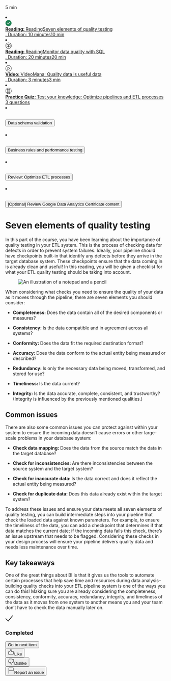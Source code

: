 <span aria-hidden="true">5 min</span></span></div></div></a></li><li><a data-click-key="open_course_home.item_layout.click.item_link" data-click-value="{&quot;course_id&quot;:&quot;Dx4kMgeyEe2xiRKaoDccyw&quot;,&quot;href&quot;:&quot;/learn/the-path-to-insights-data-models-and-pipelines/supplement/QJw8e/seven-elements-of-quality-testing&quot;,&quot;itemId&quot;:&quot;QJw8e&quot;,&quot;item_id&quot;:&quot;QJw8e&quot;,&quot;namespace&quot;:{&quot;action&quot;:&quot;click&quot;,&quot;app&quot;:&quot;open_course_home&quot;,&quot;component&quot;:&quot;item_link&quot;,&quot;page&quot;:&quot;item_layout&quot;},&quot;open_course_slug&quot;:&quot;the-path-to-insights-data-models-and-pipelines&quot;,&quot;schema_type&quot;:&quot;FRONTEND&quot;}" data-track="true" data-track-app="open_course_home" data-track-page="item_layout" data-track-action="click" data-track-component="item_link" data-track-href="/learn/the-path-to-insights-data-models-and-pipelines/supplement/QJw8e/seven-elements-of-quality-testing" href="/learn/the-path-to-insights-data-models-and-pipelines/supplement/QJw8e/seven-elements-of-quality-testing" class="nostyle" aria-label="selected link,  Reading,Seven elements of quality testing ,10 min estimated time to complete.,Completed"><div class="_1izmd02f rc-NavSingleItemDisplay highlighted"><div class="rc-NavItemIcon"><svg fill="#1F8354" class="_ufjrdd" viewBox="0 0 48 48" role="img" aria-labelledby="Completedf70998ff-6672-4858-e03b-c527058ff473 Completedf70998ff-6672-4858-e03b-c527058ff473Desc" xmlns="http://www.w3.org/2000/svg" style="fill: rgb(54, 59, 66); height: 20px; width: 20px; margin-right: 12px;"><title id="Completedf70998ff-6672-4858-e03b-c527058ff473">Completed</title><path d="M1 24C1 11.318375 11.318375 1 24 1s23 10.318375 23 23-10.318375 23-23 23S1 36.681625 1 24zm20.980957 4.2558594l-7.7418213-7.0596924L12 23.5592041l9.980957 9.6016846 15.2832032-16.4852295L34.9130859 14 21.980957 28.2558594z" fill="#1F8354" role="presentation"></path></svg></div><div><div class="rc-NavItemName caption-text"><strong>Reading: </strong><span class="rc-A11yScreenReaderOnly">Reading</span>Seven elements of quality testing</div><span class="rc-EffortText caption-text text-hint"><span class="rc-A11yScreenReaderOnly">. Duration: 10 minutes</span><span aria-hidden="true">10 min</span></span></div></div></a></li><li><a data-click-key="open_course_home.item_layout.click.item_link" data-click-value="{&quot;course_id&quot;:&quot;Dx4kMgeyEe2xiRKaoDccyw&quot;,&quot;href&quot;:&quot;/learn/the-path-to-insights-data-models-and-pipelines/supplement/kSaud/monitor-data-quality-with-sql&quot;,&quot;itemId&quot;:&quot;kSaud&quot;,&quot;item_id&quot;:&quot;QJw8e&quot;,&quot;namespace&quot;:{&quot;action&quot;:&quot;click&quot;,&quot;app&quot;:&quot;open_course_home&quot;,&quot;component&quot;:&quot;item_link&quot;,&quot;page&quot;:&quot;item_layout&quot;},&quot;open_course_slug&quot;:&quot;the-path-to-insights-data-models-and-pipelines&quot;,&quot;schema_type&quot;:&quot;FRONTEND&quot;}" data-track="true" data-track-app="open_course_home" data-track-page="item_layout" data-track-action="click" data-track-component="item_link" data-track-href="/learn/the-path-to-insights-data-models-and-pipelines/supplement/kSaud/monitor-data-quality-with-sql" href="/learn/the-path-to-insights-data-models-and-pipelines/supplement/kSaud/monitor-data-quality-with-sql" class="nostyle" aria-label=" Reading,Monitor data quality with SQL ,20 min estimated time to complete."><div class="_1izmd02f rc-NavSingleItemDisplay"><div class="rc-NavItemIcon"><span class="rc-TooltipWrapper css-0"><div class="rc-ItemIcon horizontal-box css-1pg8bi"><svg aria-hidden="true" fill="none" focusable="false" height="20" viewBox="0 0 20 20" width="20" id="cds-react-aria-923" class="css-0" style="margin-right: 12px;"><g clip-path="url(#cds-react-aria-923_0)" fill-rule="evenodd" clip-rule="evenodd" fill="currentColor"><path d="M10 1.5a8.5 8.5 0 100 17 8.5 8.5 0 000-17zM.5 10a9.5 9.5 0 1119 0 9.5 9.5 0 01-19 0z"></path><path d="M4.36 6.29h4.366l.015.001A1.88 1.88 0 0110.5 8.035l.001.017v7.088l-1 .03a1.56 1.56 0 00-1.446-1.46H4.36V6.29zm1 1v5.42h2.741c.51.032.997.215 1.399.523V8.09a.88.88 0 00-.807-.8H5.36z"></path><path d="M11.274 6.29h4.366v7.42h-3.695a1.55 1.55 0 00-1.446 1.458L9.5 15.14V8.07h.5l-.499-.035A1.88 1.88 0 0111.26 6.29l.015-.001zm-.774 1.8v5.14a2.55 2.55 0 011.402-.52h2.738V7.29h-3.333a.88.88 0 00-.807.8z"></path></g><defs><clipPath id="cds-react-aria-923_0"><path fill="#fff" d="M0 0h20v20H0z"></path></clipPath></defs></svg></div></span></div><div><div class="rc-NavItemName caption-text"><strong>Reading: </strong><span class="rc-A11yScreenReaderOnly">Reading</span>Monitor data quality with SQL</div><span class="rc-EffortText caption-text text-hint"><span class="rc-A11yScreenReaderOnly">. Duration: 20 minutes</span><span aria-hidden="true">20 min</span></span></div></div></a></li><li><a data-click-key="open_course_home.item_layout.click.item_link" data-click-value="{&quot;course_id&quot;:&quot;Dx4kMgeyEe2xiRKaoDccyw&quot;,&quot;href&quot;:&quot;/learn/the-path-to-insights-data-models-and-pipelines/lecture/PKlO2/mana-quality-data-is-useful-data&quot;,&quot;itemId&quot;:&quot;PKlO2&quot;,&quot;item_id&quot;:&quot;QJw8e&quot;,&quot;namespace&quot;:{&quot;action&quot;:&quot;click&quot;,&quot;app&quot;:&quot;open_course_home&quot;,&quot;component&quot;:&quot;item_link&quot;,&quot;page&quot;:&quot;item_layout&quot;},&quot;open_course_slug&quot;:&quot;the-path-to-insights-data-models-and-pipelines&quot;,&quot;schema_type&quot;:&quot;FRONTEND&quot;}" data-track="true" data-track-app="open_course_home" data-track-page="item_layout" data-track-action="click" data-track-component="item_link" data-track-href="/learn/the-path-to-insights-data-models-and-pipelines/lecture/PKlO2/mana-quality-data-is-useful-data" href="/learn/the-path-to-insights-data-models-and-pipelines/lecture/PKlO2/mana-quality-data-is-useful-data" class="nostyle" aria-label=" Video,Mana: Quality data is useful data ,3 min estimated time to complete."><div class="_1izmd02f rc-NavSingleItemDisplay"><div class="rc-NavItemIcon"><span class="rc-TooltipWrapper css-0"><div class="rc-ItemIcon horizontal-box css-1pg8bi"><svg aria-hidden="true" fill="none" focusable="false" height="20" viewBox="0 0 20 20" width="20" id="cds-react-aria-925" class="css-0" style="margin-right: 12px;"><g clip-path="url(#cds-react-aria-925_0)" fill-rule="evenodd" clip-rule="evenodd" fill="currentColor"><path d="M10 1.5a8.5 8.5 0 100 17 8.5 8.5 0 000-17zM.5 10a9.5 9.5 0 1119 0 9.5 9.5 0 01-19 0z"></path><path d="M6.93 4.59L15.431 10 6.93 15.41V4.59zm1 1.82v7.18L13.569 10 7.93 6.41z"></path></g><defs><clipPath id="cds-react-aria-925_0"><path fill="#fff" d="M0 0h20v20H0z"></path></clipPath></defs></svg></div></span></div><div><div class="rc-NavItemName caption-text"><strong>Video: </strong><span class="rc-A11yScreenReaderOnly">Video</span>Mana: Quality data is useful data</div><span class="rc-EffortText caption-text text-hint"><span class="rc-A11yScreenReaderOnly">. Duration: 3 minutes</span><span aria-hidden="true">3 min</span></span></div></div></a></li><li><a data-click-key="open_course_home.item_layout.click.item_link" data-click-value="{&quot;course_id&quot;:&quot;Dx4kMgeyEe2xiRKaoDccyw&quot;,&quot;href&quot;:&quot;/learn/the-path-to-insights-data-models-and-pipelines/quiz/7LXDE/test-your-knowledge-optimize-pipelines-and-etl-processes&quot;,&quot;itemId&quot;:&quot;7LXDE&quot;,&quot;item_id&quot;:&quot;QJw8e&quot;,&quot;namespace&quot;:{&quot;action&quot;:&quot;click&quot;,&quot;app&quot;:&quot;open_course_home&quot;,&quot;component&quot;:&quot;item_link&quot;,&quot;page&quot;:&quot;item_layout&quot;},&quot;open_course_slug&quot;:&quot;the-path-to-insights-data-models-and-pipelines&quot;,&quot;schema_type&quot;:&quot;FRONTEND&quot;}" data-track="true" data-track-app="open_course_home" data-track-page="item_layout" data-track-action="click" data-track-component="item_link" data-track-href="/learn/the-path-to-insights-data-models-and-pipelines/quiz/7LXDE/test-your-knowledge-optimize-pipelines-and-etl-processes" href="/learn/the-path-to-insights-data-models-and-pipelines/quiz/7LXDE/test-your-knowledge-optimize-pipelines-and-etl-processes" class="nostyle" aria-label=" Practice Quiz,Test your knowledge: Optimize pipelines and ETL processes ,3 questions"><div class="_1izmd02f rc-NavSingleItemDisplay"><div class="rc-NavItemIcon"><span class="rc-TooltipWrapper css-0"><div class="rc-ItemIcon horizontal-box css-1pg8bi"><svg aria-hidden="true" fill="none" focusable="false" height="20" viewBox="0 0 20 20" width="20" id="cds-react-aria-924" class="css-0" style="margin-right: 12px;"><g clip-path="url(#cds-react-aria-924_0)" fill="currentColor"><path fill-rule="evenodd" clip-rule="evenodd" d="M5.5 4.5h9v11h-9v-11zm1 1v9h7v-9h-7z"></path><path fill-rule="evenodd" clip-rule="evenodd" d="M10 1.5a8.5 8.5 0 100 17 8.5 8.5 0 000-17zM.5 10a9.5 9.5 0 1119 0 9.5 9.5 0 01-19 0z"></path><path fill-rule="evenodd" clip-rule="evenodd" d="M10 6.98h2.41v1H10v-1zM10 9.39h2.41v1H10v-1zM10 11.8h2.41v1H10v-1z"></path><path d="M8.19 8.08a.6.6 0 100-1.2.6.6 0 000 1.2zM8.19 10.49a.6.6 0 100-1.2.6.6 0 000 1.2zM8.19 12.9a.6.6 0 100-1.2.6.6 0 000 1.2z"></path></g><defs><clipPath id="cds-react-aria-924_0"><path fill="#fff" d="M0 0h20v20H0z"></path></clipPath></defs></svg></div></span></div><div><div class="rc-NavItemName caption-text"><strong>Practice Quiz: </strong>Test your knowledge: Optimize pipelines and ETL processes</div><span class="rc-EffortText caption-text text-hint"><span>3 questions</span></span></div></div></a></li></ul></div></div></li><li><div class="rc-CollapsibleLesson"><h2 class="lesson-name headline-1-text color-primary-text"><button type="button" class="nostyle link-button" aria-expanded="false" aria-controls="ALVfj">Data schema validation</button></h2></div></li><li><div class="rc-CollapsibleLesson"><h2 class="lesson-name headline-1-text color-primary-text"><button type="button" class="nostyle link-button" aria-expanded="false" aria-controls="aBpvK">Business rules and performance testing</button></h2></div></li><li><div class="rc-CollapsibleLesson"><h2 class="lesson-name headline-1-text color-primary-text"><button type="button" class="nostyle link-button" aria-expanded="false" aria-controls="HEKRP">Review: Optimize ETL processes</button></h2></div></li><li><div class="rc-CollapsibleLesson"><h2 class="lesson-name headline-1-text color-primary-text"><button type="button" class="nostyle link-button" aria-expanded="false" aria-controls="bjHIj">[Optional] Review Google Data Analytics Certificate content</button></h2></div></li></ul></nav></div></div></div></div><div class="cds-723 ItemPageLayout_content_body css-1n0udd7 cds-724 cds-725 cds-grid-item cds-770" data-id="item-scroll-container"><div class="cds-723 css-0 cds-725 cds-grid-item cds-770 cds-810"><main class="item-page-content css-b5no2e" id="main" style="height: 100%;"><div class="rc-ReadingItem css-1htsf2o"><div class="css-jgflq0"><div><div class="reading-title css-1hxq2bi"><h1 class="cds-859 css-1diqjn6 cds-861" tabindex="-1">Seven elements of quality testing</h1><div class="css-1kuhxiq"></div></div><div class="rc-CML" dir="auto"><div><div data-track="true" data-track-app="open_course_home" data-track-page="item_layout" data-track-action="click" data-track-component="cml" role="presentation"><div data-track="true" data-track-app="open_course_home" data-track-page="item_layout" data-track-action="click" data-track-component="cml_link"><div data-testid="cml-viewer" class="css-1k5v0wb"><p><span><span>In this part of the course, you have been learning about the importance of quality testing in your ETL system. This is the process of checking data for defects in order to prevent system failures. Ideally, your pipeline should have checkpoints built-in that identify any defects before they arrive in the target database system. These checkpoints ensure that the data coming in is already clean and useful! In this reading, you will be given a checklist for what your ETL quality testing should be taking into account.</span></span></p><div><span><span></span></span><figure role="figure" contenteditable="false"><img src="https://d3c33hcgiwev3.cloudfront.net/imageAssetProxy.v1/bEkXulFQQ7eVL6HH-2Cglw_a49d386d4296443ba9b352fb05602bf1_BI_R-036_Pencil_and_paper-1-.png?expiry=1687046400000&amp;hmac=NrPBmODAs8GjuoMDFpweqt3PaCACpU3YXfuBEoqz8aQ" alt="An illustration of a notepad and a pencil" data-asset-id="bEkXulFQQ7eVL6HH-2Cglw" class="cml-image-default undefined"></figure></div><p><span><span>When considering what checks you need to ensure the quality of your data as it moves through the pipeline, there are seven elements you should consider:</span></span></p><ul><li><p><span><strong><span>Completeness: </span></strong></span><span><span>Does the data contain all of the desired components or measures?</span></span></p></li><li><p><span><strong><span>Consistency: </span></strong></span><span><span>Is the data compatible and in agreement across all systems?</span></span></p></li><li><p><span><strong><span>Conformity: </span></strong></span><span><span>Does the data fit the required destination format?</span></span></p></li><li><p><span><strong><span>Accuracy: </span></strong></span><span><span>Does the data conform to the actual entity being measured or described?</span></span></p></li><li><p><span><strong><span>Redundancy: </span></strong></span><span><span>Is only the necessary data being moved, transformed, and stored for use?</span></span></p></li><li><p><span><strong><span>Timeliness: </span></strong></span><span><span>Is the data current?</span></span></p></li><li><p><span><strong><span>Integrity: </span></strong></span><span><span>Is the data accurate, complete, consistent, and trustworthy? (Integrity is influenced by the previously mentioned qualities.)</span></span></p></li></ul><h2 data-heading-variant="h2semibold"><span><span>Common issues</span></span></h2><p><span><span>There are also some common issues you can protect against within your system to ensure the incoming data doesn’t cause errors or other large-scale problems in your database system:</span></span></p><ul><li><p><span><strong><span>Check data mapping: </span></strong></span><span><span>Does the data from the source match the data in the target database?</span></span></p></li><li><p><span><strong><span>Check for inconsistencies: </span></strong></span><span><span>Are there inconsistencies between the source system and the target system?</span></span></p></li><li><p><span><strong><span>Check for inaccurate data: </span></strong></span><span><span>Is the data correct and does it reflect the actual entity being measured?</span></span></p></li><li><p><span><strong><span>Check for duplicate data: </span></strong></span><span><span>Does this data already exist within the target system?</span></span></p></li></ul><p><span><span>To address these issues and ensure your data meets all seven elements of quality testing, you can build intermediate steps into your pipeline that check the loaded data against known parameters. For example, to ensure the timeliness of the data, you can add a checkpoint that determines if that data matches the current date; if the incoming data fails this check, there’s an issue upstream that needs to be flagged. Considering these checks in your design process will ensure your pipeline delivers quality data and needs less maintenance over time.</span></span></p><h2 data-heading-variant="h2semibold"><span><span>Key takeaways</span></span></h2><p><span><span>One of the great things about BI is that it gives us the tools to automate certain processes that help save time and resources during data analysis– building quality checks into your ETL pipeline system is one of the ways you can do this! Making sure you are already considering the completeness, consistency, conformity, accuracy, redundancy, integrity, and timeliness of the data as it moves from one system to another means you and your team don’t have to check the data manually later on.</span></span></p></div></div></div></div></div><div data-testid="reading-complete-container" class="css-rj3g7z"><div class="cds-723 css-1adbulh cds-724" data-testid="completed"><div class="cds-723 css-1xwg9v5 cds-725 cds-grid-item cds-732" data-testid="completed-text"><svg aria-hidden="true" fill="none" focusable="false" height="24" viewBox="0 0 24 24" width="24" id="cds-react-aria-929" class="css-duqyvt"><path fill-rule="evenodd" clip-rule="evenodd" d="M23.775 3.633L9.196 21.475.305 12.868l1.39-1.437 7.33 7.094 13.2-16.158 1.55 1.266z" fill="currentColor"></path></svg><h3 class="cds-859 css-qht859 cds-861">Completed</h3></div><div class="cds-723 css-0 cds-725 cds-grid-item"><button class="cds-856 cds-827 cds-829 css-tts45a cds-838 cds-button-disableElevation" tabindex="0" type="submit" data-testid="next-item"><span class="cds-828 cds-button-label">Go to next item</span></button></div></div></div></div></div><div class="css-15drdcr"><div class="rc-ItemFeedback undefined"><div class="rc-ItemFeedbackContent horizontal-box css-lfchfm"><div data-testid="like-button" class="css-e40v4"><div class="rc-LikeContent"><div><button class="cds-856 cds-827 cds-829  css-e9x0y0 cds-838 cds-button-disableElevation" tabindex="0" type="button" aria-pressed="false"><span class="cds-828 cds-button-label"><span class="cds-851 cds-button-startIcon cds-854"><svg aria-hidden="true" fill="none" focusable="false" height="20" viewBox="0 0 20 20" width="20" id="cds-react-aria-926" class="css-1qgnve6"><path fill-rule="evenodd" clip-rule="evenodd" d="M9.2.59v0h.018a1.322 1.322 0 01.135.01 2.393 2.393 0 011.27.532c.692.586 1.09 1.655.664 3.463l-.001.004c-.116.471-.382 1.57-.574 2.381H15.6c1.325 0 2.118.458 2.531 1.163.37.63.37 1.364.369 1.776v.031a.503.503 0 01-.009.093L18 9.95l.491.093-.097.512c-.06.312-.14.737-.228 1.187a68.647 68.647 0 01-.48 2.327c-.052.212-.1.416-.146.612-.127.534-.239 1.002-.35 1.4-.152.541-.32 1.01-.565 1.381a2.052 2.052 0 01-1.052.83c-.434.157-.954.208-1.573.208H8.385a6.5 6.5 0 01-4.183-1.69H2a.5.5 0 01-.5-.5v-8a.5.5 0 01.5-.5h1.6c.7 0 1.181-.18 1.577-.514.417-.352.78-.908 1.17-1.739l.008-.015 2.4-4.68A.5.5 0 019.2.59zm8.3 9.314c-.001-.432-.018-.891-.231-1.255-.187-.317-.594-.669-1.669-.669h-5.52a.5.5 0 01-.487-.613c.17-.732.57-2.39.72-3.004.373-1.58-.028-2.206-.336-2.468a1.31 1.31 0 00-.496-.256L7.249 5.99c-.408.865-.844 1.577-1.426 2.069-.604.51-1.324.75-2.223.75H2.5v7h1.9a.5.5 0 01.348.141 5.5 5.5 0 003.66 1.55H14c.58 0 .963-.052 1.232-.15.249-.09.415-.223.558-.44.157-.237.29-.58.437-1.1.106-.377.21-.816.335-1.341l.152-.637v-.003c.097-.39.294-1.375.47-2.28l.228-1.182.088-.464z" fill="currentColor"></path></svg></span>Like</span></button></div></div></div><div data-testid="dislike-button" class="css-e40v4"><div class="rc-LikeContent"><div><button class="cds-856 cds-827 cds-829  css-e9x0y0 cds-838 cds-button-disableElevation" tabindex="0" type="button" aria-pressed="false"><span class="cds-828 cds-button-label"><span class="cds-851 cds-button-startIcon cds-854"><svg aria-hidden="true" fill="none" focusable="false" height="20" viewBox="0 0 20 20" width="20" id="cds-react-aria-927" class="css-1qgnve6"><path fill-rule="evenodd" clip-rule="evenodd" d="M4.427 1.719C4.86 1.56 5.38 1.51 6 1.51h5.616a6.5 6.5 0 014.183 1.7H18a.5.5 0 01.5.5v8a.5.5 0 01-.5.5h-1.6c-.7 0-1.18.181-1.576.518-.417.355-.78.913-1.172 1.745l-.006.013-2.4 4.74a.5.5 0 01-.446.274V19v.5h-.018a1.486 1.486 0 01-.136-.01 2.367 2.367 0 01-1.273-.543c-.688-.593-1.085-1.675-.66-3.51l.001-.006c.116-.471.382-1.57.574-2.381H4.4c-1.324 0-2.116-.458-2.53-1.155-.37-.624-.37-1.346-.37-1.736v-.029c0-.03.003-.06.008-.09l.027-.143a311.478 311.478 0 01.299-1.587c.174-.907.376-1.937.48-2.358l.146-.612c.127-.537.238-1.007.35-1.406.152-.543.32-1.012.565-1.384a2.051 2.051 0 011.052-.831zM2.5 10.176c.001.406.018.852.23 1.209.186.313.594.665 1.67.665h5.52a.5.5 0 01.487.613c-.17.732-.57 2.39-.72 3.003-.374 1.613.028 2.256.34 2.524.16.138.339.216.491.26l2.233-4.41c.408-.865.844-1.58 1.425-2.073.603-.513 1.323-.757 2.224-.757h1.1v-7h-1.9a.5.5 0 01-.349-.142 5.5 5.5 0 00-3.659-1.558H6c-.58 0-.963.051-1.232.149-.248.09-.415.224-.558.441-.157.238-.29.582-.437 1.104-.106.377-.21.818-.335 1.346l-.152.637v.003c-.097.389-.294 1.388-.47 2.308a292.255 292.255 0 00-.298 1.582l-.018.096z" fill="currentColor"></path></svg></span>Dislike</span></button></div></div></div><div class="css-e40v4"><div class="rc-FlagContent css-8dn4zy" id="flagcontent-4dc47880-4d8c-42c8-d6e8-3d5bfa8e90fc"><button class="cds-856 cds-827 cds-829  css-e9x0y0 cds-838 cds-button-disableElevation" tabindex="0" type="button" aria-expanded="false" data-testid="flag-content-button" aria-label="Report an issue"><span class="cds-828 cds-button-label"><span class="cds-851 cds-button-startIcon cds-854"><svg aria-hidden="true" fill="none" focusable="false" height="20" viewBox="0 0 20 20" width="20" data-testid="unselectedFlagIcon" id="cds-react-aria-928" class="css-1qgnve6"><path fill-rule="evenodd" clip-rule="evenodd" d="M2.5.5h15v10h-14V19h-1V.5zm1 9h13v-8h-13v8z" fill="currentColor"></path></svg></span>Report an issue</span></button><div role="alert" aria-live="polite"><span></span></div><div class="ReactModalPortal"></div></div></div></div></div></div></div><div data-testid="faker"></div></main></div></div></div>

